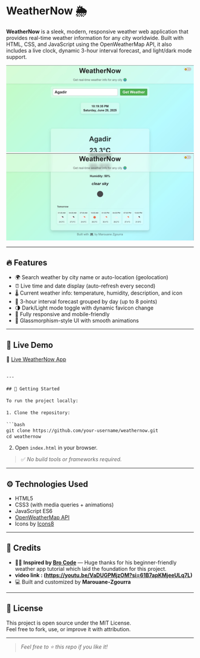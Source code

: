 
# WeatherNow 🌦️

**WeatherNow** is a sleek, modern, responsive weather web application that provides real-time weather information for any city worldwide. Built with HTML, CSS, and JavaScript using the OpenWeatherMap API, it also includes a live clock, dynamic 3-hour interval forecast, and light/dark mode support.

![Screenshot 1](./Capture14.JPG)
![Screenshot 2](./Capture15.JPG)

---

## 🔥 Features

- 🌍 Search weather by city name or auto-location (geolocation)
- ⏰ Live time and date display (auto-refresh every second)
- 🌡️ Current weather info: temperature, humidity, description, and icon
- 📆 3-hour interval forecast grouped by day (up to 8 points)
- 🌗 Dark/Light mode toggle with dynamic favicon change
- 📱 Fully responsive and mobile-friendly
- 🌈 Glassmorphism-style UI with smooth animations

---

## 🧪 Live Demo

🔗 [Live WeatherNow App]([https://your-live-demo-link.com](https://marouane-zgourra.github.io/WeatherNow-App))
```

---

## 🚀 Getting Started

To run the project locally:

1. Clone the repository:

```bash
git clone https://github.com/your-username/weathernow.git
cd weathernow
```

2. Open `index.html` in your browser.

> ✅ _No build tools or frameworks required._

---

## ⚙️ Technologies Used

- HTML5  
- CSS3 (with media queries + animations)  
- JavaScript ES6  
- [OpenWeatherMap API](https://openweathermap.org/api)  
- Icons by [Icons8](https://icons8.com/)  

---

## 🙏 Credits

- 👨‍💻 **Inspired by [Bro Code](https://www.youtube.com/@BroCodez)** — Huge thanks for his beginner-friendly weather app tutorial which laid the foundation for this project.
- **video link : (<https://youtu.be/VaDUGPMjzOM?si=61B7apKMjeeULq7L>)**
- 💻 Built and customized by **Marouane-Zgourra**

---

## 📜 License

This project is open source under the MIT License.  
Feel free to fork, use, or improve it with attribution.

---

> _Feel free to ⭐ this repo if you like it!_
